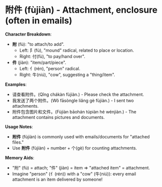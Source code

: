 # **附件 (fùjiàn) - Attachment, enclosure (often in emails)**

**Character Breakdown**:  
- **附** (fù): "to attach/to add".
  - Left: 阝(fù), "mound" radical, related to place or location.
  - Right: 付(fù), "to pay/hand over".  
- **件** (jiàn): "item/part/piece".
  - Left: 亻(rén), "person" radical.
  - Right: 牛(niú), "cow", suggesting a "thing/item".

**Examples**:  
- 请查看附件。(Qǐng chákàn fùjiàn.) - Please check the attachment.  
- 我发送了两个附件。(Wǒ fāsòngle liǎng gè fùjiàn.) - I sent two attachments.  
- 附件包含图片和文件。(Fùjiàn bāohán túpiàn hé wénjiàn.) - The attachment contains pictures and documents.

**Usage Notes**:  
- **附件** (fùjiàn) is commonly used with emails/documents for "attached files."  
- Use **附件** (fùjiàn) + number + 个(gè) for counting attachments.

**Memory Aids**:  
- "附" (fù) = attach; "件" (jiàn) = item ⇒ "attached item" = attachment.  
- Imagine "person" (亻(rén)) with a "cow" (牛(niú)): every email attachment is an item delivered by someone!